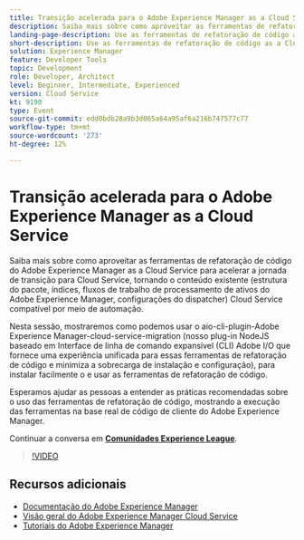 ```yaml
---
title: Transição acelerada para o Adobe Experience Manager as a Cloud Service
description: Saiba mais sobre como aproveitar as ferramentas de refatoração de código do Adobe Experience Manager as a Cloud Service para acelerar a jornada de transição para Cloud Service, tornando o conteúdo existente (estrutura do pacote, índices, fluxos de trabalho de processamento de ativos do Adobe Experience Manager, configurações do dispatcher) Cloud Service compatível por meio de automação.
landing-page-description: Use as ferramentas de refatoração de código as a Cloud Service do AEM para acelerar sua transição para o Cloud Service.
short-description: Use as ferramentas de refatoração de código as a Cloud Service do AEM para acelerar sua transição para o Cloud Service.
solution: Experience Manager
feature: Developer Tools
topic: Development
role: Developer, Architect
level: Beginner, Intermediate, Experienced
version: Cloud Service
kt: 9190
type: Event
source-git-commit: edd0bdb28a9b3d065a64a95af6a216b747577c77
workflow-type: tm+mt
source-wordcount: '273'
ht-degree: 12%

---
```


# Transição acelerada para o Adobe Experience Manager as a Cloud Service

Saiba mais sobre como aproveitar as ferramentas de refatoração de código do Adobe Experience Manager as a Cloud Service para acelerar a jornada de transição para Cloud Service, tornando o conteúdo existente (estrutura do pacote, índices, fluxos de trabalho de processamento de ativos do Adobe Experience Manager, configurações do dispatcher) Cloud Service compatível por meio de automação.

Nesta sessão, mostraremos como podemos usar o aio-cli-plugin-Adobe Experience Manager-cloud-service-migration (nosso plug-in NodeJS baseado em Interface de linha de comando expansível (CLI) Adobe I/O que fornece uma experiência unificada para essas ferramentas de refatoração de código e minimiza a sobrecarga de instalação e configuração), para instalar facilmente o e usar as ferramentas de refatoração de código.

Esperamos ajudar as pessoas a entender as práticas recomendadas sobre o uso das ferramentas de refatoração de código, mostrando a execução das ferramentas na base real de código de cliente do Adobe Experience Manager.

Continuar a conversa em **[Comunidades Experience League](https://adobe.ly/3ETr7FI)**.

>[!VIDEO](https://video.tv.adobe.com/v/338036/?quality=12&learn=on&hidetitle=true)

## Recursos adicionais

- [Documentação do Adobe Experience Manager ](https://experienceleague.adobe.com/docs/experience-manager-cloud-service.html?lang=pt-BR)
- [Visão geral do Adobe Experience Manager Cloud Service](https://experienceleague.adobe.com/docs/experience-manager-cloud-service/overview/home.html)
- [Tutoriais do Adobe Experience Manager](https://experienceleague.adobe.com/docs/experience-manager-tutorials.html)
